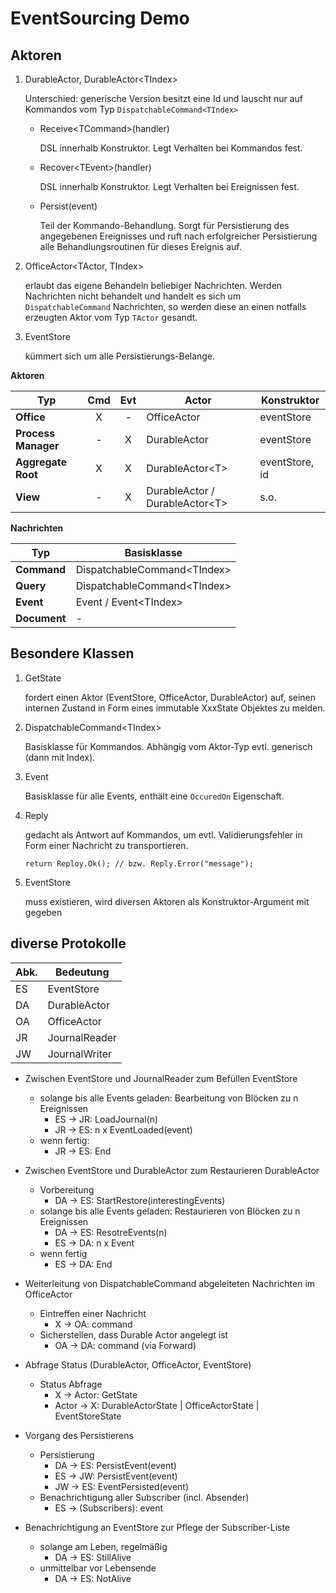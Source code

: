 # EventSourcing Demo

## Aktoren

1. DurableActor, DurableActor&lt;TIndex&gt;

   Unterschied: generische Version besitzt eine Id und lauscht nur auf 
   Kommandos vom Typ ```DispatchableCommand<TIndex>``` 

   * Receive&lt;TCommand&gt;(handler)

     DSL innerhalb Konstruktor. Legt Verhalten bei Kommandos fest.

   * Recover&lt;TEvent&gt;(handler)

     DSL innerhalb Konstruktor. Legt Verhalten bei Ereignissen fest.

   * Persist(event)

     Teil der Kommando-Behandlung. Sorgt für Persistierung des angegebenen 
     Ereignisses und ruft nach erfolgreicher Persistierung alle 
     Behandlungsroutinen für dieses Ereignis auf.

2. OfficeActor&lt;TActor, TIndex&gt;

   erlaubt das eigene Behandeln beliebiger Nachrichten. Werden Nachrichten
   nicht behandelt und handelt es sich um ```DispatchableCommand``` 
   Nachrichten, so werden diese an einen notfalls erzeugten Aktor vom Typ
   ```TActor``` gesandt.

3. EventStore

   kümmert sich um alle Persistierungs-Belange.


**Aktoren**

Typ                 | Cmd | Evt | Actor                               | Konstruktor
--------------------|:---:|:---:|-------------------------------------|--------------- 
**Office**          | X   | -   | OfficeActor                         | eventStore
**Process Manager** | -   | X   | DurableActor                        | eventStore
**Aggregate Root**  | X   | X   | DurableActor&lt;T&gt;               | eventStore, id
**View**            | -   | X   | DurableActor / DurableActor&lt;T&gt;| s.o.

**Nachrichten**

Typ         | Basisklasse
------------|-----------------------------------
**Command** | DispatchableCommand&lt;TIndex&gt;
**Query**   | DispatchableCommand&lt;TIndex&gt;
**Event**   | Event / Event&lt;TIndex&gt;
**Document**| -


## Besondere Klassen

1. GetState

   fordert einen Aktor (EventStore, OfficeActor, DurableActor) auf, seinen
   internen Zustand in Form eines immutable XxxState Objektes zu melden.

2. DispatchableCommand&lt;TIndex&gt;

   Basisklasse für Kommandos. Abhängig vom Aktor-Typ evtl. generisch (dann
   mit Index).

3. Event

   Basisklasse für alle Events, enthält eine ```OccuredOn``` Eigenschaft.

4. Reply

   gedacht als Antwort auf Kommandos, um evtl. Validierungsfehler in Form 
   einer Nachricht zu transportieren.

   ```return Reploy.Ok(); // bzw. Reply.Error("message");```

5. EventStore

   muss existieren, wird diversen Aktoren als Konstruktor-Argument mit gegeben


## diverse Protokolle
| Abk.| Bedeutung     |
|-----|---------------|
| ES  | EventStore    |
| DA  | DurableActor  |
| OA  | OfficeActor   |
| JR  | JournalReader |
| JW  | JournalWriter |


 * Zwischen EventStore und JournalReader zum Befüllen EventStore

   - solange bis alle Events geladen: Bearbeitung von Blöcken zu n Ereignissen
     - ES -> JR: LoadJournal(n)
     - JR -> ES: n x EventLoaded(event)
   - wenn fertig:
     - JR -> ES: End


 * Zwischen EventStore und DurableActor zum Restaurieren DurableActor

   - Vorbereitung
     - DA -> ES: StartRestore(interestingEvents)
   - solange bis alle Events geladen: Restaurieren von Blöcken zu n Ereignissen
     - DA -> ES: ResotreEvents(n) 
     - ES -> DA: n x Event
   - wenn fertig
     - ES -> DA: End


 * Weiterleitung von DispatchableCommand abgeleiteten Nachrichten im OfficeActor

   - Eintreffen einer Nachricht
     - X -> OA: command
   - Sicherstellen, dass Durable Actor angelegt ist
     - OA -> DA: command (via Forward)


 * Abfrage Status (DurableActor, OfficeActor, EventStore)

   - Status Abfrage
     - X -> Actor: GetState
     - Actor -> X: DurableActorState | OfficeActorState | EventStoreState


 * Vorgang des Persistierens

   - Persistierung
     - DA -> ES: PersistEvent(event)
     - ES -> JW: PersistEvent(event)
     - JW -> ES: EventPersisted(event)
   - Benachrichtigung aller Subscriber (incl. Absender)
     - ES -> (Subscribers): event


 * Benachrichtigung an EventStore zur Pflege der Subscriber-Liste

   - solange am Leben, regelmäßig
     - DA -> ES: StillAlive
   - unmittelbar vor Lebensende
     - DA -> ES: NotAlive
